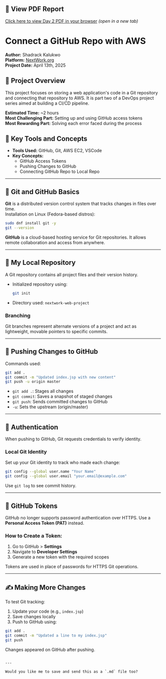 ## 📄 View PDF Report

[Click here to view Day 2 PDF in your browser](https://docs.google.com/viewer?url=https://raw.githubusercontent.com/Kalukwo/nextwork_CICD_project/main/day2/day2.pdf) *(open in a new tab)*


# Connect a GitHub Repo with AWS

**Author:** Shadrack Kalukwo  
**Platform:** [NextWork.org](https://nextwork.org)  
**Project Date:** April 13th, 2025  


## 📌 Project Overview

This project focuses on storing a web application's code in a Git repository and connecting that repository to AWS. It is part two of a DevOps project series aimed at building a CI/CD pipeline.

**Estimated Time:** ~2 hours  
**Most Challenging Part:** Setting up and using GitHub access tokens  
**Most Rewarding Part:** Solving each error faced during the process  



## 🧰 Key Tools and Concepts

- **Tools Used:** GitHub, Git, AWS EC2, VSCode  
- **Key Concepts:**
  - GitHub Access Tokens
  - Pushing Changes to GitHub
  - Connecting GitHub Repo to Local Repo

---

## 🔧 Git and GitHub Basics

**Git** is a distributed version control system that tracks changes in files over time.  
Installation on Linux (Fedora-based distros):

```bash
sudo dnf install git -y
git --version
```

**GitHub** is a cloud-based hosting service for Git repositories. It allows remote collaboration and access from anywhere.

---

## 📂 My Local Repository

A Git repository contains all project files and their version history.

- Initialized repository using:
  ```bash
  git init
  ```
- Directory used: `nextwork-web-project`

### Branching
Git branches represent alternate versions of a project and act as lightweight, movable pointers to specific commits.

---

## 🚀 Pushing Changes to GitHub

Commands used:

```bash
git add .
git commit -m "Updated index.jsp with new content"
git push -u origin master
```

- `git add .`: Stages all changes
- `git commit`: Saves a snapshot of staged changes
- `git push`: Sends committed changes to GitHub
- `-u`: Sets the upstream (origin/master)

---

## 🔐 Authentication

When pushing to GitHub, Git requests credentials to verify identity.

### Local Git Identity

Set up your Git identity to track who made each change:

```bash
git config --global user.name "Your Name"
git config --global user.email "your.email@example.com"
```

Use `git log` to see commit history.

---

## 🧾 GitHub Tokens

GitHub no longer supports password authentication over HTTPS. Use a **Personal Access Token (PAT)** instead.

### How to Create a Token:

1. Go to GitHub > **Settings**
2. Navigate to **Developer Settings**
3. Generate a new token with the required scopes

Tokens are used in place of passwords for HTTPS Git operations.

---

## ✍️ Making More Changes

To test Git tracking:

1. Update your code (e.g., `index.jsp`)
2. Save changes locally
3. Push to GitHub using:

```bash
git add .
git commit -m "Updated a line to my index.jsp"
git push
```

Changes appeared on GitHub after pushing.



```

---

Would you like me to save and send this as a `.md` file too?
